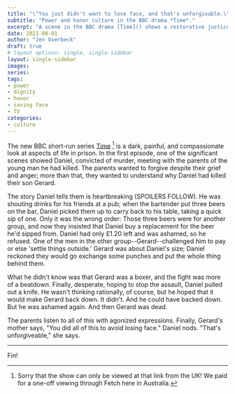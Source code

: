 ```yaml
---
title: "\"You just didn't want to lose face, and that's unforgivable.\""
subtitle: "Power and honor culture in the BBC drama *Time*."
excerpt: "A scene in the BBC drama [Time]() shows a restorative justice meeting between a convicted murderer and his victim's parents; it ends with the mother declaring that, because of the motive, the crime is 'unforgiveable.' This judgment reflects a gap between her dignity-culture logic and his honor logic."
date: 2021-08-01
author: "Jen Overbeck"
draft: true
# layout options: single, single-sidebar
layout: single-sidebar
images:
series:
tags:
- power
- dignity
- honor
- saving face
- TV
categories:
- culture
---
```


The new BBC short-run series [Time](https://www.bbc.co.uk/iplayer/episodes/p09fs2qh/time) [^1] is a dark, painful, and compassionate look at aspects of life in prison. In the first episode, one of the significant scenes showed Daniel, convicted of murder, meeting with the parents of the young man he had killed. The parents wanted to forgive despite their grief and anger; more than that, they wanted to understand why Daniel had killed their son Gerard.

[^1]: Sorry that the show can only be viewed at that link from the UK! We paid for a one-off viewing through Fetch here in Australia.

The story Daniel tells them is heartbreaking (SPOILERS FOLLOW). He was shouting drinks for his friends at a pub; when the bartender put three beers on the bar, Daniel picked them up to carry back to his table, taking a quick sip of one. Only it was the wrong order: Those three beers were for another group, and now they insisted that Daniel buy a replacement for the beer he'd sipped from. Daniel had only £1.20 left and was ashamed, so he refused. One of the men in the other group--Gerard--challenged him to pay or else 'settle things outside.' Gerard was about Daniel's size; Daniel reckoned they would go exchange some punches and put the whole thing behind them. 

What he didn't know was that Gerard was a boxer, and the fight was more of a beatdown. Finally, desperate, hoping to stop the assault, Daniel pulled out a knife. He wasn't thinking rationally, of course, but he hoped that it would make Gerard back down. It didn't. And he could have backed down. But he was ashamed again. And then Gerard was dead.

The parents listen to all of this with agonized expressions. Finally, Gerard's mother says, "You did all of this to avoid losing face." Daniel nods. "That's unforgiveable," she says.

---



Fin!

 
